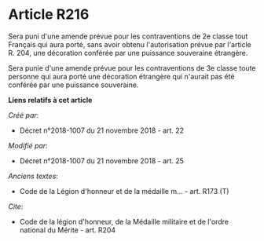 # Article R216

Sera puni d'une amende prévue pour les contraventions de 2e classe tout Français qui aura porté, sans avoir obtenu
l'autorisation prévue par l'article R. 204, une décoration conférée par une puissance souveraine étrangère. 

Sera punie d'une amende prévue pour les contraventions de 3e classe toute personne qui aura porté une décoration étrangère
qui n'aurait pas été conférée par une puissance souveraine.

**Liens relatifs à cet article**

_Créé par_:

  - Décret n°2018-1007 du 21 novembre 2018 - art. 22

_Modifié par_:

  - Décret n°2018-1007 du 21 novembre 2018 - art. 25

_Anciens textes_:

  - Code de la Légion d'honneur et de la médaille m... - art. R173 (T)

_Cite_:

  - Code de la légion d'honneur, de la Médaille militaire et de l'ordre national du Mérite - art. R204
